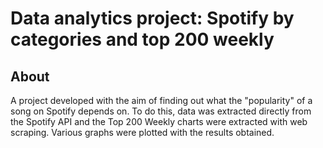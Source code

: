 # Data analytics project: Spotify by categories and top 200 weekly

## About

A project developed with the aim of finding out what the "popularity" of a song on Spotify depends on. To do this, data was extracted directly from the Spotify API and the Top 200 Weekly charts were extracted with web scraping. Various graphs were plotted with the results obtained.
